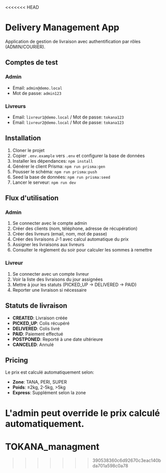 <<<<<<< HEAD
# Delivery Management App

Application de gestion de livraison avec authentification par rôles (ADMIN/COURIER).

## Comptes de test

### Admin
- Email: `admin@demo.local`
- Mot de passe: `admin123`

### Livreurs
- Email: `livreur1@demo.local` / Mot de passe: `tokana123`
- Email: `livreur2@demo.local` / Mot de passe: `tokana123`

## Installation

1. Cloner le projet
2. Copier `.env.example` vers `.env` et configurer la base de données
3. Installer les dépendances: `npm install`
4. Générer le client Prisma: `npm run prisma:gen`
5. Pousser le schéma: `npm run prisma:push`
6. Seed la base de données: `npm run prisma:seed`
7. Lancer le serveur: `npm run dev`

## Flux d'utilisation

### Admin
1. Se connecter avec le compte admin
2. Créer des clients (nom, téléphone, adresse de récupération)
3. Créer des livreurs (email, nom, mot de passe)
4. Créer des livraisons J-1 avec calcul automatique du prix
5. Assigner les livraisons aux livreurs
6. Consulter le règlement du soir pour calculer les sommes à remettre

### Livreur
1. Se connecter avec un compte livreur
2. Voir la liste des livraisons du jour assignées
3. Mettre à jour les statuts (PICKED_UP → DELIVERED → PAID)
4. Reporter une livraison si nécessaire

## Statuts de livraison

- **CREATED**: Livraison créée
- **PICKED_UP**: Colis récupéré
- **DELIVERED**: Colis livré
- **PAID**: Paiement effectué
- **POSTPONED**: Reporté à une date ultérieure
- **CANCELED**: Annulé

## Pricing

Le prix est calculé automatiquement selon:
- **Zone**: TANA, PERI, SUPER
- **Poids**: ≤2kg, 2-5kg, >5kg
- **Express**: Supplément selon la zone

L'admin peut override le prix calculé automatiquement.
=======
# TOKANA_managment
>>>>>>> 390538360c6d92670c3eac140bda701a598c0a78
